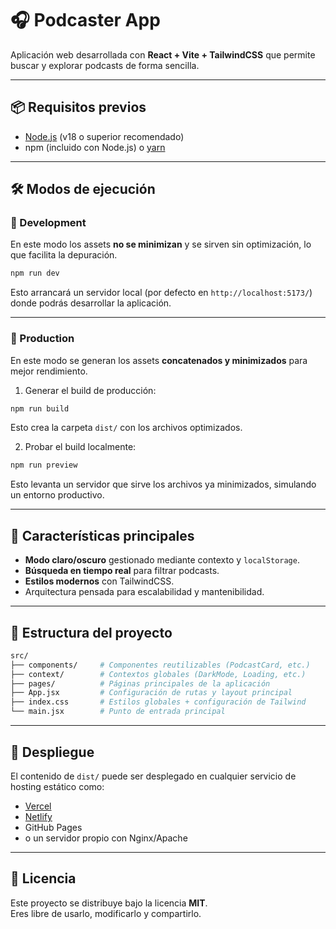 # 🎧 Podcaster App

Aplicación web desarrollada con **React + Vite + TailwindCSS** que permite buscar y explorar podcasts de forma sencilla.  

---

## 📦 Requisitos previos

- [Node.js](https://nodejs.org/) (v18 o superior recomendado)
- npm (incluido con Node.js) o [yarn](https://yarnpkg.com/)

---

## 🛠️ Modos de ejecución

### 🔹 Development
En este modo los assets **no se minimizan** y se sirven sin optimización, lo que facilita la depuración.

```bash
npm run dev
```

Esto arrancará un servidor local (por defecto en `http://localhost:5173/`) donde podrás desarrollar la aplicación.

---

### 🔹 Production
En este modo se generan los assets **concatenados y minimizados** para mejor rendimiento.

1. Generar el build de producción:

```bash
npm run build
```

Esto crea la carpeta `dist/` con los archivos optimizados.

2. Probar el build localmente:

```bash
npm run preview
```

Esto levanta un servidor que sirve los archivos ya minimizados, simulando un entorno productivo.

---

## 🎨 Características principales

- **Modo claro/oscuro** gestionado mediante contexto y `localStorage`.
- **Búsqueda en tiempo real** para filtrar podcasts.
- **Estilos modernos** con TailwindCSS.
- Arquitectura pensada para escalabilidad y mantenibilidad.

---

## 📂 Estructura del proyecto

```bash
src/
├── components/     # Componentes reutilizables (PodcastCard, etc.)
├── context/        # Contextos globales (DarkMode, Loading, etc.)
├── pages/          # Páginas principales de la aplicación
├── App.jsx         # Configuración de rutas y layout principal
├── index.css       # Estilos globales + configuración de Tailwind
└── main.jsx        # Punto de entrada principal
```

---

## 🚀 Despliegue

El contenido de `dist/` puede ser desplegado en cualquier servicio de hosting estático como:
- [Vercel](https://vercel.com/)
- [Netlify](https://www.netlify.com/)
- GitHub Pages
- o un servidor propio con Nginx/Apache

---

## 📜 Licencia

Este proyecto se distribuye bajo la licencia **MIT**.  
Eres libre de usarlo, modificarlo y compartirlo.
